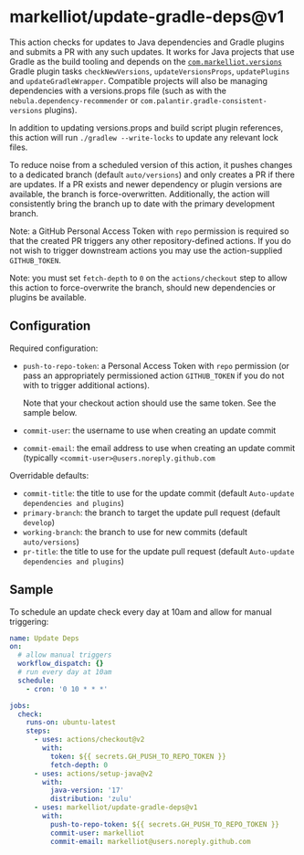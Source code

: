 markelliot/update-gradle-deps@v1
================================
This action checks for updates to Java dependencies and Gradle plugins and submits a PR with
any such updates. It works for Java projects that use Gradle as the build tooling and depends
on the [`com.markelliot.versions`](https://github.com/markelliot/gradle-versions) Gradle plugin
tasks `checkNewVersions`, `updateVersionsProps`, `updatePlugins` and `updateGradleWrapper`.
Compatible projects will also be managing dependencies with a versions.props file (such as with
the `nebula.dependency-recommender` or `com.palantir.gradle-consistent-versions` plugins).

In addition to updating versions.props and build script plugin references, this action will
run `./gradlew --write-locks` to update any relevant lock files.

To reduce noise from a scheduled version of this action, it pushes changes to a dedicated
branch (default `auto/versions`) and only creates a PR if there are updates. If a PR exists
and newer dependency or plugin versions are available, the branch is force-overwritten.
Additionally, the action will consistently bring the branch up to date with the primary
development branch.

Note: a GitHub Personal Access Token with `repo` permission is required so that the created 
PR triggers any other repository-defined actions. If you do not wish to trigger downstream
actions you may use the action-supplied `GITHUB_TOKEN`.

Note: you must set `fetch-depth` to `0` on the `actions/checkout` step to allow this action
to force-overwrite the branch, should new dependencies or plugins be available.

Configuration
-------------
Required configuration:
* `push-to-repo-token`: a Personal Access Token with `repo` permission (or pass an
  appropriately permissioned action `GITHUB_TOKEN` if you do not with to trigger additional
  actions).
  
  Note that your checkout action should use the same token. See the sample below.
* `commit-user`: the username to use when creating an update commit
* `commit-email`: the email address to use when creating an update commit (typically
  `<commit-user>@users.noreply.github.com`
 
Overridable defaults:
* `commit-title`: the title to use for the update commit (default `Auto-update dependencies and plugins`)
* `primary-branch`: the branch to target the update pull request (default `develop`)
* `working-branch`: the branch to use for new commits (default `auto/versions`)
* `pr-title`: the title to use for the update pull request (default `Auto-update dependencies and plugins`)

Sample
------
To schedule an update check every day at 10am and allow for manual triggering:
```yaml
name: Update Deps
on:
  # allow manual triggers
  workflow_dispatch: {}
  # run every day at 10am
  schedule:
    - cron: '0 10 * * *'

jobs:
  check:
    runs-on: ubuntu-latest
    steps:
      - uses: actions/checkout@v2
        with:
          token: ${{ secrets.GH_PUSH_TO_REPO_TOKEN }}
          fetch-depth: 0
      - uses: actions/setup-java@v2
        with:
          java-version: '17'
          distribution: 'zulu'
      - uses: markelliot/update-gradle-deps@v1
        with:
          push-to-repo-token: ${{ secrets.GH_PUSH_TO_REPO_TOKEN }}
          commit-user: markelliot
          commit-email: markelliot@users.noreply.github.com
```
